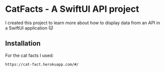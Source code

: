 # CatFacts - A SwiftUI API project 

I created this project to learn more about how to display data from an API in a SwiftUI application 🐱

## Installation

For the cat facts I used: 

```bash
https://cat-fact.herokuapp.com/#/
```
